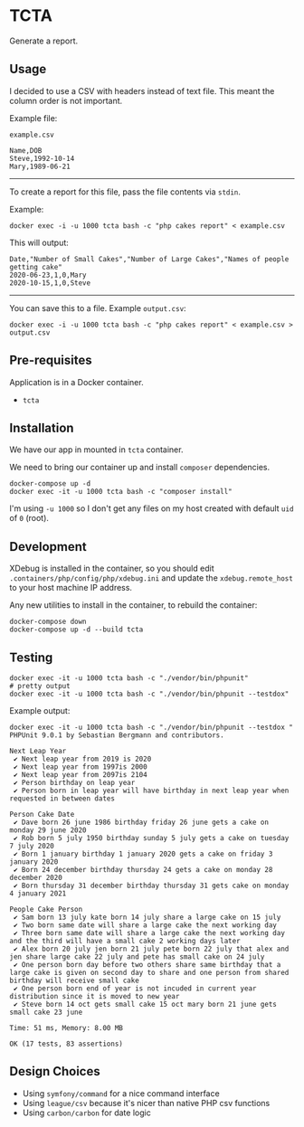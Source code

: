# TCTA

Generate a report.

## Usage

I decided to use a CSV with headers instead of text file. This meant the column order is not important.

Example file:

`example.csv`

```
Name,DOB
Steve,1992-10-14
Mary,1989-06-21
```

---

To create a report for this file, pass the file contents via `stdin`.

Example:

```
docker exec -i -u 1000 tcta bash -c "php cakes report" < example.csv 
```

This will output:

```
Date,"Number of Small Cakes","Number of Large Cakes","Names of people getting cake"
2020-06-23,1,0,Mary
2020-10-15,1,0,Steve
```

---

You can save this to a file. Example `output.csv`:

```
docker exec -i -u 1000 tcta bash -c "php cakes report" < example.csv > output.csv
```


## Pre-requisites

Application is in a Docker container.

* `tcta`

 ## Installation

We have our app in mounted in `tcta` container.

We need to bring our container up and install `composer` dependencies.

```
docker-compose up -d
docker exec -it -u 1000 tcta bash -c "composer install"
```

I'm using `-u 1000` so I don't get any files on my host created with default `uid` of `0` (root).

## Development

XDebug is installed in the container, so you should edit `.containers/php/config/php/xdebug.ini` and update the `xdebug.remote_host` to your host machine IP address.

Any new utilities to install in the container, to rebuild the container:

```
docker-compose down
docker-compose up -d --build tcta
```

## Testing

```
docker exec -it -u 1000 tcta bash -c "./vendor/bin/phpunit"
# pretty output
docker exec -it -u 1000 tcta bash -c "./vendor/bin/phpunit --testdox"
```

Example output:

```
docker exec -it -u 1000 tcta bash -c "./vendor/bin/phpunit --testdox "
PHPUnit 9.0.1 by Sebastian Bergmann and contributors.

Next Leap Year
 ✔ Next leap year from 2019 is 2020
 ✔ Next leap year from 1997is 2000
 ✔ Next leap year from 2097is 2104
 ✔ Person birthday on leap year
 ✔ Person born in leap year will have birthday in next leap year when requested in between dates

Person Cake Date
 ✔ Dave born 26 june 1986 birthday friday 26 june gets a cake on monday 29 june 2020
 ✔ Rob born 5 july 1950 birthday sunday 5 july gets a cake on tuesday 7 july 2020
 ✔ Born 1 january birthday 1 january 2020 gets a cake on friday 3 january 2020
 ✔ Born 24 december birthday thursday 24 gets a cake on monday 28 december 2020
 ✔ Born thursday 31 december birthday thursday 31 gets cake on monday 4 january 2021

People Cake Person
 ✔ Sam born 13 july kate born 14 july share a large cake on 15 july
 ✔ Two born same date will share a large cake the next working day
 ✔ Three born same date will share a large cake the next working day and the third will have a small cake 2 working days later
 ✔ Alex born 20 july jen born 21 july pete born 22 july that alex and jen share large cake 22 july and pete has small cake on 24 july
 ✔ One person born day before two others share same birthday that a large cake is given on second day to share and one person from shared birthday will receive small cake
 ✔ One person born end of year is not incuded in current year distribution since it is moved to new year
 ✔ Steve born 14 oct gets small cake 15 oct mary born 21 june gets small cake 23 june

Time: 51 ms, Memory: 8.00 MB

OK (17 tests, 83 assertions)
```

## Design Choices

* Using `symfony/command` for a nice command interface 
* Using `league/csv` because it's nicer than native PHP csv functions
* Using `carbon/carbon` for date logic
